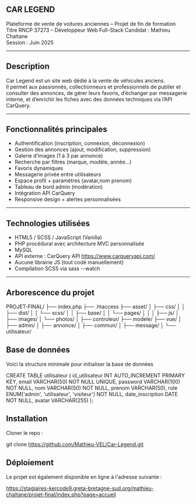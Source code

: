 ## CAR LEGEND

Plateforme de vente de voitures anciennes – Projet de fin de formation  
Titre RNCP 37273 – Développeur Web Full-Stack
Candidat : Mathieu Chaltane  
Session : Juin 2025  

---

## Description

Car Legend est un site web dédié à la vente de véhicules anciens.  
Il permet aux passionnés, collectionneurs et professionnels de publier et consulter des annonces, de gérer leurs favoris, d’échanger par messagerie interne, et d’enrichir les fiches avec des données techniques via l’API CarQuery.

---

## Fonctionnalités principales

- Authentification (inscription, connexion, déconnexion)
- Gestion des annonces (ajout, modification, suppression)
- Galerie d’images (1 à 3 par annonce)
- Recherche par filtres (marque, modèle, année…)
- Favoris dynamiques
- Messagerie privée entre utilisateurs
- Espace profil + paramètres (avatar,nom prenom)
- Tableau de bord admin (modération)
- Intégration API CarQuery
- Responsive design + alertes personnalisées

---

## Technologies utilisées

- HTML5 / SCSS / JavaScript (Vanilla)
- PHP procédural avec architecture MVC personnalisée
- MySQL
- API externe : CarQuery API https://www.carqueryapi.com/
- Aucune librairie JS (tout codé manuellement)
- Compilation SCSS via  sass --watch 

---

## Arborescence du projet

PROJET-FINAL/
├── index.php
├── .htaccess
├── asset/
│   ├── css/
│   │   ├── dist/
│   │   └── scss/
│   │       ├── base/
│   │       └── pages/
│   │ 
│   ├── js/
│   ├── images/
│   └── photos/
│ 
├── controleur/
├── modele/
├── vue/
│   ├── admin/
│   ├── annonce/
│   ├── commun/
│   ├── message/
│   └── utilisateur/



## Base de données

Voici la structure minimale pour initialiser la base de données


CREATE TABLE utilisateur (
   id_utilisateur INT AUTO_INCREMENT PRIMARY KEY,
   email VARCHAR(50) NOT NULL UNIQUE,
   password VARCHAR(100) NOT NULL,
   nom VARCHAR(50) NOT NULL,
   prenom VARCHAR(50),
   role ENUM('admin', 'utilisateur', 'visiteur') NOT NULL,
   date_inscription DATE NOT NULL,
   avatar VARCHAR(255)
);

## Installation

Cloner le repo :

git clone https://github.com/Mathieu-VEL/Car-Legend.git



## Déploiement

Le projet est également disponible en ligne à l'adresse suivante :

https://stagiaires-kercode9.greta-bretagne-sud.org/mathieu-chaltane/projet-final/index.php?page=accueil


